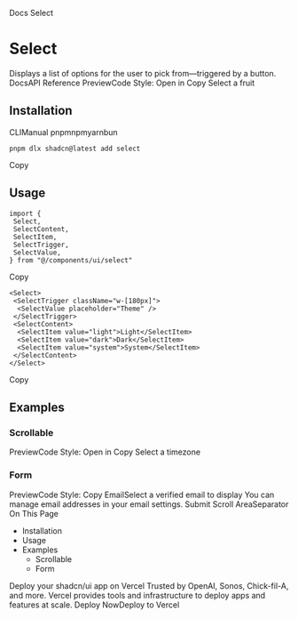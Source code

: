 Docs
Select
# Select
Displays a list of options for the user to pick from—triggered by a button.
DocsAPI Reference
PreviewCode
Style: 
Open in Copy
Select a fruit
## Installation
CLIManual
pnpmnpmyarnbun
```
pnpm dlx shadcn@latest add select

```

Copy
## Usage
```
import {
 Select,
 SelectContent,
 SelectItem,
 SelectTrigger,
 SelectValue,
} from "@/components/ui/select"
```
Copy
```
<Select>
 <SelectTrigger className="w-[180px]">
  <SelectValue placeholder="Theme" />
 </SelectTrigger>
 <SelectContent>
  <SelectItem value="light">Light</SelectItem>
  <SelectItem value="dark">Dark</SelectItem>
  <SelectItem value="system">System</SelectItem>
 </SelectContent>
</Select>
```
Copy
## Examples
### Scrollable
PreviewCode
Style: 
Open in Copy
Select a timezone
### Form
PreviewCode
Style: 
Copy
EmailSelect a verified email to display
You can manage email addresses in your email settings.
Submit
Scroll AreaSeparator
On This Page
  * Installation
  * Usage
  * Examples
    * Scrollable
    * Form


Deploy your shadcn/ui app on Vercel
Trusted by OpenAI, Sonos, Chick-fil-A, and more.
Vercel provides tools and infrastructure to deploy apps and features at scale.
Deploy NowDeploy to Vercel
